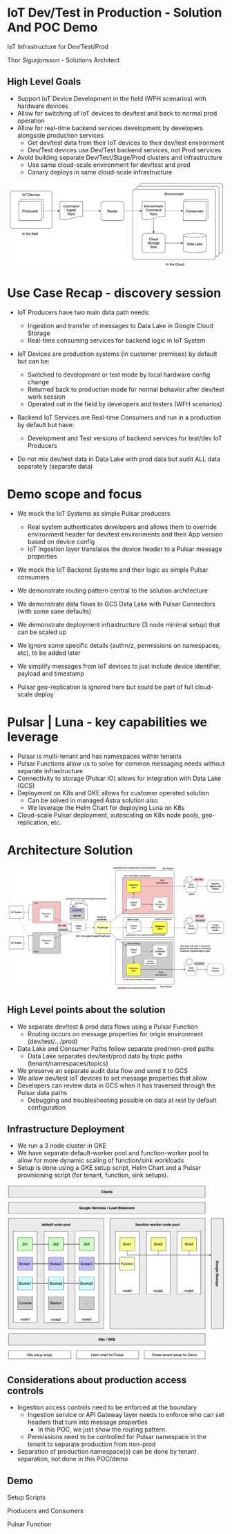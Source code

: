 # IoT Dev/Test in Production -  Solution And POC Demo
IoT Infrastructure for Dev/Test/Prod

Thor Sigurjonsson  - Solutions Architect


## High Level Goals
- Support IoT Device Development in the field (WFH scenarios) with hardware devices
- Allow for switching of IoT devices to dev/test and back to normal prod operation
- Allow for real-time backend services development by developers alongside production services
  - Get dev/test data from their IoT devices to their dev/test environment
  - Dev/Test devices use Dev/Test backend services, not Prod services
- Avoid building separate Dev/Test/Stage/Prod clusters and infrastructure
  - Use same cloud-scale environment for dev/test and prod
  - Canary deploys in same cloud-scale infrastructure


![](docs/problem.png)

# Use Case Recap - discovery session

- IoT Producers have two main data path needs:
  - Ingestion and transfer of messages to Data Lake in Google Cloud Storage
  - Real-time consuming services for backend logic in IoT System


- IoT Devices are production systems (in customer premises) by default but can be:
  - Switched to development or test mode by local hardware config change
  - Returned back to production mode for normal behavior after dev/test work session
  - Operated out in the field by developers and testers (WFH scenarios)


- Backend IoT Services are Real-time Consumers and run in a production by default but have:
  - Development and Test versions of backend services for test/dev IoT Producers


- Do not mix dev/test data in Data Lake with prod data but audit ALL data separately (separate data)


# Demo scope and focus 

- We mock the IoT Systems as simple Pulsar producers
  - Real system authenticates developers and allows them to override environment header for dev/test environments and their App version based on device config
  - IoT Ingestion layer translates the device header to a Pulsar message properties
- We mock the IoT Backend Systems and their logic as simple Pulsar consumers
- We demonstrate routing pattern central to the solution architecture

- We demonstrate data flows to GCS Data Lake with Pulsar Connectors (with some sane defaults)
- We demonstrate deployment infrastructure (3 node minimal setup) that can be scaled up
- We ignore some specific details (authn/z, permissions on namespaces, etc), to be added later
- We simplify messages from IoT devices to just include device identifier, payload and timestamp 
- Pulsar geo-replication is ignored here but sould be part of full cloud-scale deploy

# Pulsar | Luna - key capabilities we leverage

- Pulsar is multi-tenant and has namespaces within tenants
- Pulsar Functions allow us to solve for common messaging needs without separate infrastructure
- Connectivity to storage (Pulsar IO) allows for integration with Data Lake (GCS)
- Deployment on K8s and GKE allows for customer operated solution
  - Can be solved in managed Astra solution also
  - We leverage the Helm Chart for deploying Luna on K8s
- Cloud-scale Pulsar deployment, autoscaling on K8s node pools, geo-replication, etc.


# Architecture Solution
![](docs/solution.png)

## High Level points about the solution
- We separate dev/test & prod data flows using a Pulsar Function
  - Routing occurs on message properties for origin environment (dev/test/.../prod)
- Data Lake and Consumer Paths follow separate prod/non-prod paths
  - Data Lake separates dev/test/prod data by topic paths (tenant/namespaces/topics)
- We preserve an separate audit data flow and send it to GCS
- We allow dev/test IoT devices to set message properties that allow
- Developers can review data in GCS when it has traversed through the Pulsar data paths
  - Debugging and troubleshooting possible on data at rest by default configuration

## Infrastructure Deployment
- We run a 3 node cluster in GKE
- We have separate default-worker pool and function-worker pool to allow for more dynamic scaling of function/sink workloads
- Setup is done using a GKE setup script, Helm Chart and a Pulsar provisioning script (for tenant, function, sink setups).



![](docs/k8s.png)

## Considerations about production access controls
- Ingestion access controls need to be enforced at the boundary
  - Ingestion service or API Gateway layer needs to enforce who can set headers that turn into message properties
    - In this POC, we just show the routing pattern. 
  - Permissions need to be controlled for Pulsar namespace in the tenant to separate production from non-prod 
- Separation of production namespace(s) can be done by tenant separation, not done in this POC/demo


## Demo
Setup Scripts

Producers and Consumers

Pulsar Function

